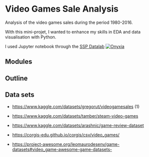 # Video Games Sale Analysis

Analysis of the video games sales during the period 1980-2016.

With this mini-projet, I wanted to enhance my skills in EDA and data visualisation with Python.

I used Jupyter notebook through the <a href="https://datalab.sspcloud.fr/home" target="_blank" rel="noopener">SSP Datalab</a> <a href="https://github.com/InseeFrLab/onyxia" target="_blank" rel="noopener">![Onyxia](https://img.shields.io/static/v1?label=%E2%80%8E&message=Onyxia&color=important&logo=github)</a>

## Modules


## Outline


## Data sets

- https://www.kaggle.com/datasets/gregorut/videogamesales (1)

- https://www.kaggle.com/datasets/tamber/steam-video-games
- https://www.kaggle.com/datasets/arashnic/game-review-dataset
- https://corgis-edu.github.io/corgis/csv/video_games/
- https://project-awesome.org/leomaurodesenv/game-datasets#video_game-awesome-game-datasets-
